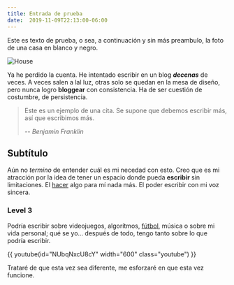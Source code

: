```yaml
---
title: Entrada de prueba
date:  2019-11-09T22:13:00-06:00
---
```


Este es texto de prueba, o sea, a continuación y sin más preambulo, la foto de una casa en blanco y negro.

![House](https://upload.wikimedia.org/wikipedia/commons/d/d7/F_boberg_arneborg_1907_width_600px.jpg)

Ya he perdido la cuenta. He intentado escribir en un blog ***decenas*** de veces. A veces salen a lal luz, otras solo se quedan en la mesa de diseño, pero nunca logro __bloggear__ con consistencia. Ha de ser cuestión de costumbre, de persistencia.

> Este es un ejemplo de una cita. Se supone que debemos escribir más, así que escribimos más.
>
> -- <cite>Benjamin Franklin</cite>

## Subtítulo

Aún no *termino* de entender cuál es mi necedad con esto. Creo que es mi atracción por la idea de tener un espacio donde pueda **escribir** sin limitaciones. El [hacer](https://twitter.com/ozkxr) algo para mí nada más. El poder escribir con mi voz sincera.

### Level 3

Podría escribir sobre videojuegos, algorítmos, [fútbol](https://blog.ozkxr.now.sh/textos/init/), música o sobre mi vida personal; qué se yo… después de todo, tengo tanto sobre lo que podría escribir.

{{ youtube(id="NUbqNxcU8cY" width="600" class="youtube") }}

Trataré de que esta vez sea diferente, me esforzaré en que esta vez funcione.
